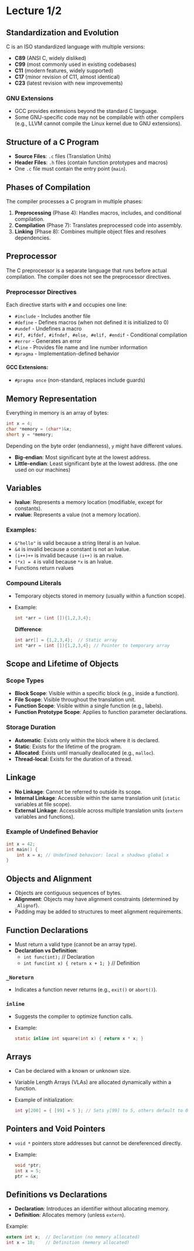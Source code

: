 # Lecture 1/2

## Standardization and Evolution

C is an ISO standardized language with multiple versions:

- **C89** (ANSI C, widely disliked)
- **C99** (most commonly used in existing codebases)
- **C11** (modern features, widely supported)
- **C17** (minor revision of C11, almost identical)
- **C23** (latest revision with new improvements)

### GNU Extensions

- GCC provides extensions beyond the standard C language.
- Some GNU-specific code may not be compilable with other compilers (e.g., LLVM cannot compile the Linux kernel due to GNU extensions).

## Structure of a C Program

- **Source Files**: `.c` files (Translation Units)
- **Header Files**: `.h` files (contain function prototypes and macros)
- One `.c` file must contain the entry point (`main`).

## Phases of Compilation

The compiler processes a C program in multiple phases:

1. **Preprocessing** (Phase 4): Handles macros, includes, and conditional compilation.
2. **Compilation** (Phase 7): Translates preprocessed code into assembly.
3. **Linking** (Phase 8): Combines multiple object files and resolves dependencies.

## Preprocessor

The C preprocessor is a separate language that runs before actual compilation. The compiler does not see the preprocessor directives.

### Preprocessor Directives

Each directive starts with `#` and occupies one line:

- `#include` - Includes another file
- `#define` - Defines macros (when not defined it is initialized to 0)
- `#undef` - Undefines a macro
- `#if, #ifdef, #ifndef, #else, #elif, #endif` - Conditional compilation
- `#error` - Generates an error
- `#line` - Provides file name and line number information
- `#pragma` - Implementation-defined behavior

#### GCC Extensions:

- `#pragma once` (non-standard, replaces include guards)

## Memory Representation

Everything in memory is an array of bytes:

```c
int x = 4;
char *memory = (char*)&x;
short y = *memory;
```

Depending on the byte order (endianness), `y` might have different values.

- **Big-endian**: Most significant byte at the lowest address.
- **Little-endian**: Least significant byte at the lowest address. (the one used on our machines)

## Variables

- **lvalue**: Represents a memory location (modifiable, except for constants).
- **rvalue**: Represents a value (not a memory location).

### Examples:

- `&"hello"` is valid because a string literal is an lvalue.
- `&4` is invalid because a constant is not an lvalue.
- `(i++)++` is invalid because `(i++)` is an rvalue.
- `(*x) = 4` is valid because `*x` is an lvalue.
- Functions return rvalues

### Compound Literals

- Temporary objects stored in memory (usually within a function scope).
- Example:
    
    ```c
    int *arr = (int []){1,2,3,4};
    ```
    
    **Difference**:
    
    ```c
    int arr[] = {1,2,3,4};  // Static array
    int *arr = (int []){1,2,3,4}; // Pointer to temporary array
    ```
    

## Scope and Lifetime of Objects

### Scope Types

- **Block Scope**: Visible within a specific block (e.g., inside a function).
- **File Scope**: Visible throughout the translation unit.
- **Function Scope**: Visible within a single function (e.g., labels).
- **Function Prototype Scope**: Applies to function parameter declarations.

### Storage Duration

- **Automatic**: Exists only within the block where it is declared.
- **Static**: Exists for the lifetime of the program.
- **Allocated**: Exists until manually deallocated (e.g., `malloc`).
- **Thread-local**: Exists for the duration of a thread.

## Linkage

- **No Linkage**: Cannot be referred to outside its scope.
- **Internal Linkage**: Accessible within the same translation unit (`static` variables at file scope).
- **External Linkage**: Accessible across multiple translation units (`extern` variables and functions).

### Example of Undefined Behavior

```c
int x = 42;
int main() {
    int x = x; // Undefined behavior: local x shadows global x
}
```

## Objects and Alignment

- Objects are contiguous sequences of bytes.
- **Alignment**: Objects may have alignment constraints (determined by `_Alignof`).
- Padding may be added to structures to meet alignment requirements.

## Function Declarations

- Must return a valid type (cannot be an array type).
- **Declaration vs Definition**:
    - `int func(int);` // Declaration
    - `int func(int x) { return x + 1; }` // Definition

### `_Noreturn`

- Indicates a function never returns (e.g., `exit()` or `abort()`).

### `inline`

- Suggests the compiler to optimize function calls.
- Example:
    
    ```c
    static inline int square(int x) { return x * x; }
    ```
    

## Arrays

- Can be declared with a known or unknown size.
- Variable Length Arrays (VLAs) are allocated dynamically within a function.
- Example of initialization:
    
    ```c
    int y[200] = { [99] = 5 }; // Sets y[99] to 5, others default to 0
    ```
    

## Pointers and Void Pointers

- `void *` pointers store addresses but cannot be dereferenced directly.
- Example:
    
    ```c
    void *ptr;
    int x = 5;
    ptr = &x;
    ```
    

## Definitions vs Declarations

- **Declaration**: Introduces an identifier without allocating memory.
- **Definition**: Allocates memory (unless `extern`).

Example:

```c
extern int x;  // Declaration (no memory allocated)
int x = 10;    // Definition (memory allocated)
```
